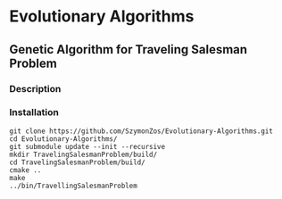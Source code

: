 # Evolutionary Algorithms

## Genetic Algorithm for Traveling Salesman Problem

### Description

### Installation

```
git clone https://github.com/SzymonZos/Evolutionary-Algorithms.git
cd Evolutionary-Algorithms/
git submodule update --init --recursive
mkdir TravelingSalesmanProblem/build/
cd TravelingSalesmanProblem/build/
cmake ..
make
../bin/TravellingSalesmanProblem
```
